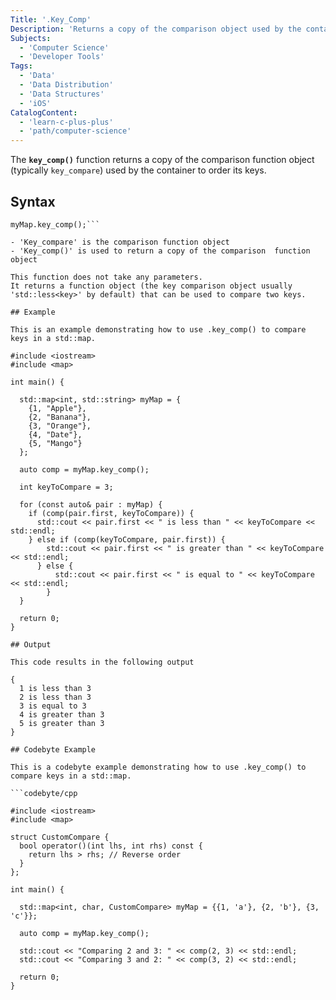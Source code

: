 ```yaml
---
Title: '.Key_Comp'
Description: 'Returns a copy of the comparison object used by the container to order its keys.'
Subjects:
  - 'Computer Science'
  - 'Developer Tools'
Tags:
  - 'Data'
  - 'Data Distribution'
  - 'Data Structures'
  - 'iOS'
CatalogContent:
  - 'learn-c-plus-plus'
  - 'path/computer-science'
---
```


The **`key_comp()`** function returns a copy of the comparison function object (typically `key_compare`) used by the container to order its keys. 

## Syntax

```pseudo
myMap.key_comp();```

- 'Key_compare' is the comparison function object
- 'Key_comp()' is used to return a copy of the comparison  function object

This function does not take any parameters.
It returns a function object (the key comparison object usually 'std::less<key>' by default) that can be used to compare two keys.

## Example

This is an example demonstrating how to use .key_comp() to compare keys in a std::map.

#include <iostream>
#include <map>

int main() {

  std::map<int, std::string> myMap = {
    {1, "Apple"},
    {2, "Banana"},
    {3, "Orange"},
    {4, "Date"},
    {5, "Mango"}
  };

  auto comp = myMap.key_comp();

  int keyToCompare = 3;

  for (const auto& pair : myMap) {
    if (comp(pair.first, keyToCompare)) {
      std::cout << pair.first << " is less than " << keyToCompare << std::endl;
    } else if (comp(keyToCompare, pair.first)) {
        std::cout << pair.first << " is greater than " << keyToCompare << std::endl;
      } else {
          std::cout << pair.first << " is equal to " << keyToCompare << std::endl;
        }
  }

  return 0;
}

## Output

This code results in the following output

{
  1 is less than 3
  2 is less than 3
  3 is equal to 3
  4 is greater than 3
  5 is greater than 3
}

## Codebyte Example

This is a codebyte example demonstrating how to use .key_comp() to compare keys in a std::map.

```codebyte/cpp

#include <iostream>
#include <map>

struct CustomCompare {
  bool operator()(int lhs, int rhs) const {
    return lhs > rhs; // Reverse order
  }
};

int main() {

  std::map<int, char, CustomCompare> myMap = {{1, 'a'}, {2, 'b'}, {3, 'c'}};

  auto comp = myMap.key_comp();

  std::cout << "Comparing 2 and 3: " << comp(2, 3) << std::endl;
  std::cout << "Comparing 3 and 2: " << comp(3, 2) << std::endl;

  return 0;
}
```
